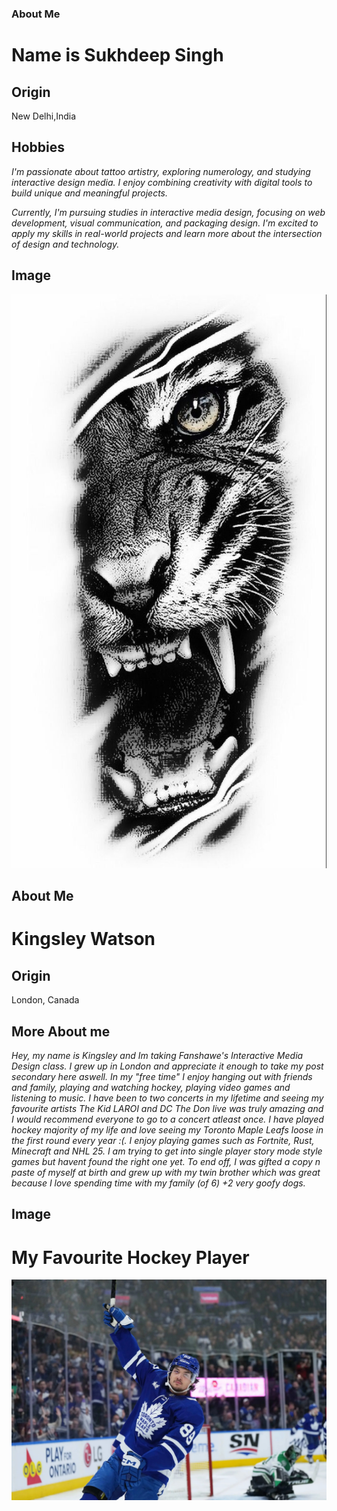 ### About Me
# Name is Sukhdeep Singh

## Origin 
New Delhi,India

## **Hobbies**
 *I'm passionate about tattoo artistry, exploring numerology, and studying interactive design media. I enjoy combining creativity with digital tools to build unique and meaningful projects.*

*Currently, I'm pursuing studies in interactive media design, focusing on web development, visual communication, and packaging design. I'm excited to apply my skills in real-world projects and learn more about the intersection of design and technology.*

## Image

![This is an tiger face.](/images/download.jpeg )

## About Me
# Kingsley Watson

## Origin
London, Canada

## More About me
*Hey, my name is Kingsley and Im taking Fanshawe's Interactive Media Design class. I grew up in London and appreciate it enough to take my post secondary here aswell. In my "free time" I enjoy hanging out with friends and family, playing and watching hockey, playing video games and listening to music. I have been to two concerts in my lifetime and seeing my favourite artists The Kid LAROI and DC The Don live was truly amazing and I would recommend everyone to go to a concert atleast once. I have played hockey majority of my life and love seeing my Toronto Maple Leafs loose in the first round every year :(. I enjoy playing games such as Fortnite, Rust, Minecraft and NHL 25. I am trying to get into single player story mode style games but havent found the right one yet. To end off, I was gifted a copy n paste of myself at birth and grew up with my twin brother which was great because I love spending time with my family (of 6) +2 very goofy dogs.*

## Image
# My Favourite Hockey Player

![My favourite hockey player.](/images/nick_robertson.jpeg)